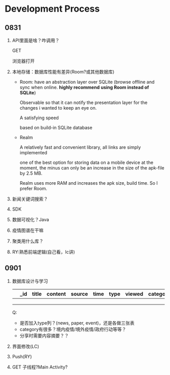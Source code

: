 # Development Process

## 0831

1. API里面是啥？咋调用？

   GET 

   浏览器打开

2. 本地存储：数据库性能有差异(Room?或其他数据库)

   - Room: have an abstraction layer over SQLite (browse offline and sync when online. **highly recommend** **using Room instead of SQLite**) 

     

     Observable so that it can notify the presentation layer for the changes i wanted to keep an eye on.

     

     A satisfying speed

     

     based on build-in SQLite database

     

   - Realm

     A relatively fast and convenient library, all links are simply implemented

     

     one of the best option for storing data on a mobile device at the moment, the minus can only be an increase in the size of the apk-file by 2.5 MB.

     

     Realm uses more RAM and increases the apk size, build time. So I prefer Room.

3. 新闻关键词搜索？

4. SDK 

5. 数据可视化？Java

6. 疫情图谱在干嘛

7. 聚类用什么库？

8. RY:熟悉前端逻辑(自己看，lc讲)



## 0901

1. 数据库设计与学习

   |      | _id  | title | content | source | time | type | viewed | category |
   | ---- | ---- | ----- | ------- | ------ | ---- | ---- | ------ | -------- |
   |      |      |       |         |        |      |      |        |          |
   |      |      |       |         |        |      |      |        |          |
   |      |      |       |         |        |      |      |        |          |

   Q: 

   - 是否加入type列？(news, paper, event)，还是各做三张表
   - category有很多？境内疫情/境外疫情/政府行动等等？
   - 分享时需要内容摘要？？

2. 界面修改(LC)

3. Push(RY)

4. GET 子线程?Main Activity?

